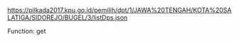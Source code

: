 https://pilkada2017.kpu.go.id/pemilih/dpt/1/JAWA%20TENGAH/KOTA%20SALATIGA/SIDOREJO/BUGEL/3/listDps.json

Function: get
